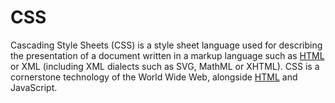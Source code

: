 # CSS

Cascading Style Sheets (CSS) is a style sheet language used for describing the presentation of a document written in a markup language such as [HTML](/wiki/HTML) or XML (including XML dialects such as SVG, MathML or XHTML). CSS is a cornerstone technology of the World Wide Web, alongside [HTML](/wiki/HTML) and JavaScript.